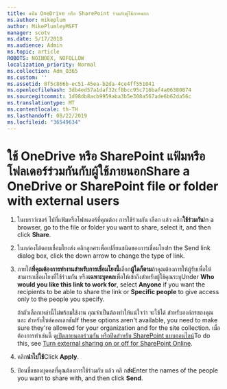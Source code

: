 ```yaml
---
title: แฟ้ม OneDrive หรือ SharePoint ร่วมกับผู้ใช้ภายนอก
ms.author: mikeplum
author: MikePlumleyMSFT
manager: scotv
ms.date: 5/17/2018
ms.audience: Admin
ms.topic: article
ROBOTS: NOINDEX, NOFOLLOW
localization_priority: Normal
ms.collection: Adm_O365
ms.custom: ''
ms.assetid: 8f5c866b-ec51-45ea-b2da-4ce4ff551041
ms.openlocfilehash: 3db4ed57a1daf32cf8bcc95c716baf4a06380874
ms.sourcegitcommit: 1d98db8acb9959aba3b5e308a567ade6b62da56c
ms.translationtype: MT
ms.contentlocale: th-TH
ms.lasthandoff: 08/22/2019
ms.locfileid: "36549634"
---
```

# <a name="share-a-onedrive-or-sharepoint-file-or-folder-with-external-users"></a><span data-ttu-id="60703-102">ใช้ OneDrive หรือ SharePoint แฟ้มหรือโฟลเดอร์ร่วมกันกับผู้ใช้ภายนอก</span><span class="sxs-lookup"><span data-stu-id="60703-102">Share a OneDrive or SharePoint file or folder with external users</span></span>

1. <span data-ttu-id="60703-103">ในเบราว์เซอร์ ไปที่แฟ้มหรือโฟลเดอร์ที่คุณต้อง การใช้ร่วมกัน เลือก แล้ว คลิก**ใช้ร่วมกัน**</span><span class="sxs-lookup"><span data-stu-id="60703-103">In a browser, go to the file or folder you want to share, select it, and then click **Share**.</span></span>
    
2. <span data-ttu-id="60703-104">ในกล่องโต้ตอบเชื่อมโยงส่ง คลิกลูกศรเพื่อเปลี่ยนชนิดของการเชื่อมโยง</span><span class="sxs-lookup"><span data-stu-id="60703-104">In the Send link dialog box, click the down arrow to change the type of link.</span></span>
    
3. <span data-ttu-id="60703-105">ภายใต้**ที่คุณต้องการทำงานสำหรับการเชื่อมโยงนี้**เลือก**ผู้ใดก็ตาม**ถ้าคุณต้องการให้ผู้รับเพื่อให้สามารถเชื่อมโยงที่ใช้ร่วมกัน หรือ**เฉพาะบุคคล**เพื่อให้เข้าถึงสำหรับผู้ใช้คุณระบุ</span><span class="sxs-lookup"><span data-stu-id="60703-105">Under **Who would you like this link to work for**, select **Anyone** if you want the recipients to be able to share the link or **Specific people** to give access only to the people you specify.</span></span> 
    
    <span data-ttu-id="60703-106">ถ้าตัวเลือกเหล่านี้ไม่พร้อมใช้งาน คุณจำเป็นต้องทำให้แน่ใจว่า จะใช้ได้ สำหรับองค์กรของคุณ และ สำหรับไซต์คอลเลกชัน</span><span class="sxs-lookup"><span data-stu-id="60703-106">If these options aren't available, you need to make sure they're allowed for your organization and for the site collection.</span></span> <span data-ttu-id="60703-107">เมื่อต้องการทำเช่นนี้ ดู[เปิดภายนอกร่วมกัน หรือปิดสำหรับ SharePoint แบบออนไลน์](https://go.microsoft.com/fwlink/?linkid=866426)</span><span class="sxs-lookup"><span data-stu-id="60703-107">To do this, see [Turn external sharing on or off for SharePoint Online](https://go.microsoft.com/fwlink/?linkid=866426).</span></span>
    
4. <span data-ttu-id="60703-108">คลิก**นำไปใช้**</span><span class="sxs-lookup"><span data-stu-id="60703-108">Click **Apply**.</span></span>
    
5. <span data-ttu-id="60703-109">ป้อนชื่อของบุคคลที่คุณต้องการใช้ร่วมกับ แล้ว คลิ ก**ส่ง**</span><span class="sxs-lookup"><span data-stu-id="60703-109">Enter the names of the people you want to share with, and then click **Send**.</span></span>
    

